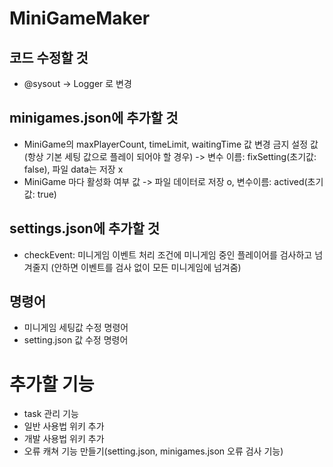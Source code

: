 # MiniGameMaker

## 코드 수정할 것
- @sysout -> Logger 로 변경


## minigames.json에 추가할 것
- MiniGame의 maxPlayerCount, timeLimit, waitingTime 값 변경 금지 설정 값 (항상 기본 세팅 값으로 플레이 되어야 할 경우) -> 변수 이름: fixSetting(초기값: false), 파일 data는 저장 x
- MiniGame 마다 활성화 여부 값 -> 파일 데이터로 저장 o, 변수이름: actived(초기값: true)

## settings.json에 추가할 것
- checkEvent: 미니게임 이벤트 처리 조건에 미니게임 중인 플레이어를 검사하고 넘겨줄지 (안하면 이벤트를 검사 없이 모든 미니게임에 넘겨줌)

## 명령어
- 미니게임 세팅값 수정 명령어
- setting.json 값 수정 명령어

# 추가할 기능
- task 관리 기능
- 일반 사용법 위키 추가
- 개발 사용법 위키 추가
- 오류 캐쳐 기능 만들기(setting.json, minigames.json 오류 검사 기능)